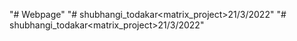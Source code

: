 "# Webpage" 
"# shubhangi_todakar<matrix_project>21/3/2022" 
"# shubhangi_todakar<matrix_project>21/3/2022" 
